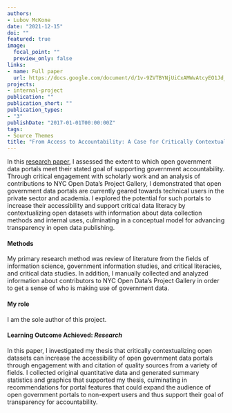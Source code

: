 ```yaml
---
authors:
- Lubov McKone
date: "2021-12-15"
doi: ""
featured: true
image:
  focal_point: ""
  preview_only: false
links:
- name: Full paper
  url: https://docs.google.com/document/d/1v-9ZVTBYNjUiCxAMWvAtcyEO1Jd_aQC30OyG0MhrbUs/edit?usp=sharing
projects:
- internal-project
publication: ""
publication_short: ""
publication_types:
- "3"
publishDate: "2017-01-01T00:00:00Z"
tags:
- Source Themes
title: "From Access to Accountability: A Case for Critically Contextualizing Open Government Data"
---
```


In this [research paper](https://docs.google.com/document/d/1v-9ZVTBYNjUiCxAMWvAtcyEO1Jd_aQC30OyG0MhrbUs/edit?usp=sharing), I assessed the extent to which open government data portals meet their stated goal of supporting government accountability. Through critical engagement with scholarly work and an analysis of contributions to NYC Open Data’s Project Gallery, I demonstrated that open government data portals are currently geared towards technical users in the private sector and academia. I explored the potential for such portals to increase their accessibility and support critical data literacy by contextualizing open datasets with information about data collection methods and internal uses, culminating in a conceptual model for advancing transparency in open data publishing.

#### Methods

My primary research method was review of literature from the fields of information science, government information studies, and critical literacies, and critical data studies. In addition, I manually collected and analyzed information about contributors to NYC Open Data’s Project Gallery in order to get a sense of who is making use of government data.

#### My role

I am the sole author of this project.

#### Learning Outcome Achieved: _Research_

In this paper, I investigated my thesis that critically contextualizing open datasets can increase the accessibility of open government data portals through engagement with and citation of quality sources from a variety of fields. I collected original quantitative data and generated summary statistics and graphics that supported my thesis, culminating in recommendations for portal features that could expand the audience of open government portals to non-expert users and thus support their goal of transparency for accountability. 